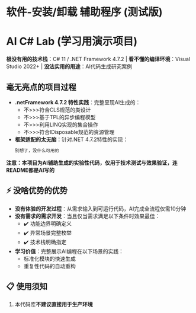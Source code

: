 # 软件-安装/卸载 辅助程序 (测试版)

# AI C# Lab (学习用演示项目)

**根没有用的技术栈**：C# 11 / .NET Framework 4.7.2 | **看不懂的编译环境**：Visual Studio 2022+ | **没法实用的用途**：AI代码生成研究案例

## 毫无亮点的项目过程
- **.netFramework 4.7.2 特性实践**：完整呈现AI生成的：
  - 不>>>符合CLS规范的类设计
  - 不>>>基于TPL的异步编程模型
  - 不>>>利用LINQ实现的集合操作
  - 不>>>符合IDisposable规范的资源管理
- **框架适配的太无脑**：针对.NET 4.7.2特性的实现：
  ```csharp
  别想了，没什么可用的

**注意：本项目为AI辅助生成的实验性代码，仅用于技术测试与效果验证，连README都是AI写的**

## ⚡️ 没啥优势的优势
- **没有体验的开发过程**：从需求输入到可运行代码，AI完成全流程仅需10分钟
- **没有需求的需求开发**：当且仅当需求满足以下条件时效果最佳：
  - ✔️ 功能边界明确定义
  - ✔️ 异常场景完整枚举
  - ✔️ 技术栈明确指定
- **学习价值**：完整展示AI编程在以下场景的实践：
  - 标准化模块的快速生成
  - 重复性代码的自动重构


## 📋 使用须知
1. 本代码库**不建议直接用于生产环境**
